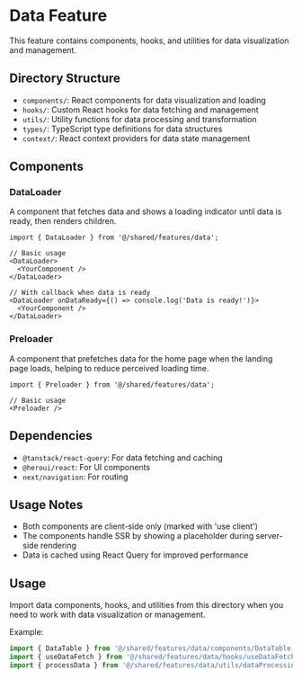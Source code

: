 # Data Feature

This feature contains components, hooks, and utilities for data visualization and management.

## Directory Structure

- `components/`: React components for data visualization and loading
- `hooks/`: Custom React hooks for data fetching and management
- `utils/`: Utility functions for data processing and transformation
- `types/`: TypeScript type definitions for data structures
- `context/`: React context providers for data state management

## Components

### DataLoader

A component that fetches data and shows a loading indicator until data is ready, then renders children.

```tsx
import { DataLoader } from '@/shared/features/data';

// Basic usage
<DataLoader>
  <YourComponent />
</DataLoader>

// With callback when data is ready
<DataLoader onDataReady={() => console.log('Data is ready!')}>
  <YourComponent />
</DataLoader>
```

### Preloader

A component that prefetches data for the home page when the landing page loads, helping to reduce perceived loading time.

```tsx
import { Preloader } from '@/shared/features/data';

// Basic usage
<Preloader />
```

## Dependencies

- `@tanstack/react-query`: For data fetching and caching
- `@heroui/react`: For UI components
- `next/navigation`: For routing

## Usage Notes

- Both components are client-side only (marked with 'use client')
- The components handle SSR by showing a placeholder during server-side rendering
- Data is cached using React Query for improved performance

## Usage

Import data components, hooks, and utilities from this directory when you need to work with data visualization or management.

Example:
```typescript
import { DataTable } from '@/shared/features/data/components/DataTable';
import { useDataFetch } from '@/shared/features/data/hooks/useDataFetch';
import { processData } from '@/shared/features/data/utils/dataProcessing';
``` 